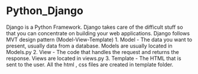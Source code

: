 # Python_Django

Django is a Python Framework.
Django takes care of the difficult stuff so that you can concentrate on building your web applications.
Django follows MVT design pattern (Model-View-Template)
    1. Model - The data you want to present, usually data from a database. Models are usually located in Models.py
    2. View - The code that handles the request and returns the response. Views are located in views.py
    3. Template - The HTML that is sent to the user. All the html , css files are created in template folder.